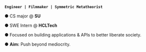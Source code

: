 **`Engineer | Filmmaker | Symmetric Metatheorist`**

● CS major @ **SU**

● SWE Intern @ **HCLTech**

● Focused on building applications & APIs to better liberate society. 

● **Aim:** Push beyond mediocrity.
